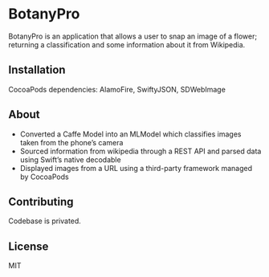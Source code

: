 # BotanyPro

BotanyPro is an application that allows a user to snap an image of a flower; returning a classification and some information about it from Wikipedia.

## Installation

CocoaPods dependencies: AlamoFire, SwiftyJSON, SDWebImage

## About
- Converted a Caffe Model into an MLModel which classifies images taken from the phone’s camera
- Sourced information from wikipedia through a REST API and parsed data using Swift’s native decodable
- Displayed images from a URL using a third-party framework managed by CocoaPods

## Contributing
Codebase is privated.

## License
MIT

